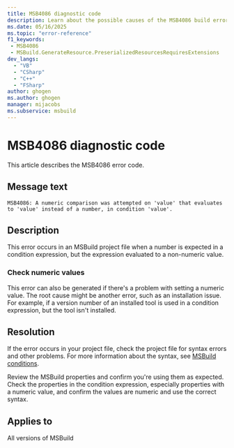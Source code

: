 ```yaml
---
title: MSB4086 diagnostic code
description: Learn about the possible causes of the MSB4086 build error and get troubleshooting tips.
ms.date: 05/16/2025
ms.topic: "error-reference"
f1_keywords:
 - MSB4086
 - MSBuild.GenerateResource.PreserializedResourcesRequiresExtensions
dev_langs:
  - "VB"
  - "CSharp"
  - "C++"
  - "FSharp"
author: ghogen
ms.author: ghogen
manager: mijacobs
ms.subservice: msbuild
---
```

# MSB4086 diagnostic code

<!-- :::ErrorDefinitionDescription::: -->
<!-- :::editable-content name="introDescription"::: -->
This article describes the MSB4086 error code.
<!-- :::editable-content-end::: -->

## Message text

<!-- :::editable-content name="messageText"::: -->
`MSB4086: A numeric comparison was attempted on 'value' that evaluates to 'value' instead of a number, in condition 'value'.`
<!-- :::editable-content-end::: -->
<!-- MSB4086: A numeric comparison was attempted on "{1}" that evaluates to "{2}" instead of a number, in condition "{0}". -->

<!-- :::editable-content name="postOutputDescription"::: -->
## Description

This error occurs in an MSBuild project file when a number is expected in a condition expression, but the expression evaluated to a non-numeric value.

### Check numeric values

This error can also be generated if there's a problem with setting a numeric value. The root cause might be another error, such as an installation issue. For example, if a version number of an installed tool is used in a condition expression, but the tool isn't installed.

## Resolution

If the error occurs in your project file, check the project file for syntax errors and other problems. For more information about the syntax, see [MSBuild conditions](../msbuild-conditions.md).

Review the MSBuild properties and confirm you're using them as expected. Check the properties in the condition expression, especially properties with a numeric value, and confirm the values are numeric and use the correct syntax.
<!-- :::editable-content-end::: -->
<!-- :::ErrorDefinitionDescription-end::: -->

## Applies to

All versions of MSBuild
